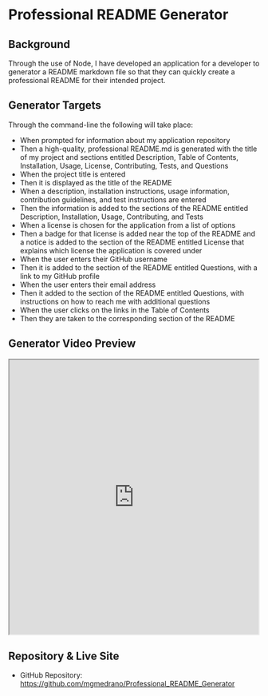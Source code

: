 # Professional README Generator

## Background
Through the use of Node, I have developed an application for a developer to generator a README markdown file so that they can quickly create a professional README for their intended project.

## Generator Targets
Through the command-line the following will take place:
- When prompted for information about my application repository
- Then a high-quality, professional README.md is generated with the title of my project and sections entitled Description, Table of Contents, Installation, Usage, License, Contributing, Tests, and Questions
- When the project title is entered
- Then it is displayed as the title of the README
- When a description, installation instructions, usage information, contribution guidelines, and test instructions are entered
-  Then the information is added to the sections of the README entitled Description, Installation, Usage, Contributing, and Tests
- When a license is chosen for the application from a list of options
- Then a badge for that license is added near the top of the README and a notice is added to the section of the README entitled License that explains which license the application is covered under
- When the user enters their GitHub username
- Then it is added to the section of the README entitled Questions, with a link to my GitHub profile
- When the user enters their email address
- Then it added to the section of the README entitled Questions, with instructions on how to reach me with additional questions
- When the user clicks on the links in the Table of Contents
- Then they are taken to the corresponding section of the README

## Generator Video Preview
<iframe src="https://drive.google.com/file/d/1tzkwNHfLr_3SMq4HMZcdA_HxHj0ihpgQ/preview" width="500" height="550"></iframe>

## Repository & Live Site
- GitHub Repository: https://github.com/mgmedrano/Professional_README_Generator
